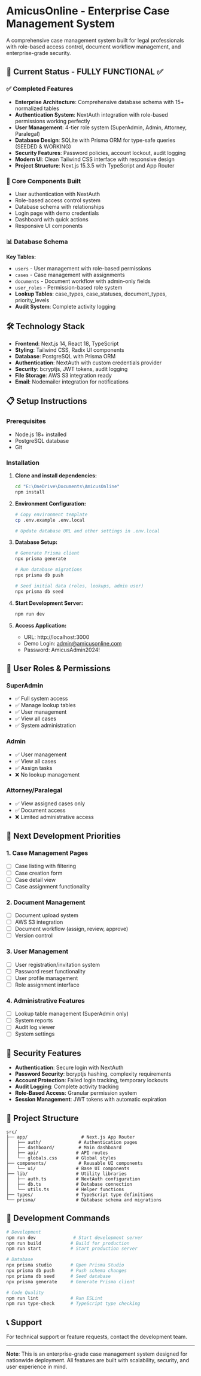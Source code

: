 # AmicusOnline - Enterprise Case Management System

A comprehensive case management system built for legal professionals with role-based access control, document workflow management, and enterprise-grade security.

## 🚀 Current Status - FULLY FUNCTIONAL ✅

### ✅ Completed Features
- **Enterprise Architecture**: Comprehensive database schema with 15+ normalized tables
- **Authentication System**: NextAuth integration with role-based permissions working perfectly
- **User Management**: 4-tier role system (SuperAdmin, Admin, Attorney, Paralegal)
- **Database Design**: SQLite with Prisma ORM for type-safe queries (SEEDED & WORKING)
- **Security Features**: Password policies, account lockout, audit logging
- **Modern UI**: Clean Tailwind CSS interface with responsive design
- **Project Structure**: Next.js 15.3.5 with TypeScript and App Router

### 🔧 Core Components Built
- User authentication with NextAuth
- Role-based access control system
- Database schema with relationships
- Login page with demo credentials
- Dashboard with quick actions
- Responsive UI components

### 📊 Database Schema
**Key Tables:**
- `users` - User management with role-based permissions
- `cases` - Case management with assignments
- `documents` - Document workflow with admin-only fields
- `user_roles` - Permission-based role system
- **Lookup Tables**: case_types, case_statuses, document_types, priority_levels
- **Audit System**: Complete activity logging

## 🛠️ Technology Stack

- **Frontend**: Next.js 14, React 18, TypeScript
- **Styling**: Tailwind CSS, Radix UI components
- **Database**: PostgreSQL with Prisma ORM
- **Authentication**: NextAuth with custom credentials provider
- **Security**: bcryptjs, JWT tokens, audit logging
- **File Storage**: AWS S3 integration ready
- **Email**: Nodemailer integration for notifications

## 📋 Setup Instructions

### Prerequisites
- Node.js 18+ installed
- PostgreSQL database
- Git

### Installation
1. **Clone and install dependencies:**
   ```bash
   cd "E:\OneDrive\Documents\AmicusOnline"
   npm install
   ```

2. **Environment Configuration:**
   ```bash
   # Copy environment template
   cp .env.example .env.local
   
   # Update database URL and other settings in .env.local
   ```

3. **Database Setup:**
   ```bash
   # Generate Prisma client
   npx prisma generate
   
   # Run database migrations
   npx prisma db push
   
   # Seed initial data (roles, lookups, admin user)
   npx prisma db seed
   ```

4. **Start Development Server:**
   ```bash
   npm run dev
   ```

5. **Access Application:**
   - URL: http://localhost:3000
   - Demo Login: admin@amicusonline.com
   - Password: AmicusAdmin2024!

## 🔑 User Roles & Permissions

### SuperAdmin
- ✅ Full system access
- ✅ Manage lookup tables
- ✅ User management
- ✅ View all cases
- ✅ System administration

### Admin
- ✅ User management
- ✅ View all cases
- ✅ Assign tasks
- ❌ No lookup management

### Attorney/Paralegal
- ✅ View assigned cases only
- ✅ Document access
- ❌ Limited administrative access

## 🎯 Next Development Priorities

### 1. Case Management Pages
- [ ] Case listing with filtering
- [ ] Case creation form
- [ ] Case detail view
- [ ] Case assignment functionality

### 2. Document Management
- [ ] Document upload system
- [ ] AWS S3 integration
- [ ] Document workflow (assign, review, approve)
- [ ] Version control

### 3. User Management
- [ ] User registration/invitation system
- [ ] Password reset functionality
- [ ] User profile management
- [ ] Role assignment interface

### 4. Administrative Features
- [ ] Lookup table management (SuperAdmin only)
- [ ] System reports
- [ ] Audit log viewer
- [ ] System settings

## 🔐 Security Features

- **Authentication**: Secure login with NextAuth
- **Password Security**: bcryptjs hashing, complexity requirements
- **Account Protection**: Failed login tracking, temporary lockouts
- **Audit Logging**: Complete activity tracking
- **Role-Based Access**: Granular permission system
- **Session Management**: JWT tokens with automatic expiration

## 📁 Project Structure

```
src/
├── app/                    # Next.js App Router
│   ├── auth/              # Authentication pages
│   ├── dashboard/         # Main dashboard
│   ├── api/              # API routes
│   └── globals.css       # Global styles
├── components/            # Reusable UI components
│   └── ui/               # Base UI components
├── lib/                  # Utility libraries
│   ├── auth.ts           # NextAuth configuration
│   ├── db.ts             # Database connection
│   └── utils.ts          # Helper functions
├── types/                # TypeScript type definitions
└── prisma/               # Database schema and migrations
```

## 🚀 Development Commands

```bash
# Development
npm run dev              # Start development server
npm run build           # Build for production
npm run start           # Start production server

# Database
npx prisma studio       # Open Prisma Studio
npx prisma db push      # Push schema changes
npx prisma db seed      # Seed database
npx prisma generate     # Generate Prisma client

# Code Quality
npm run lint            # Run ESLint
npm run type-check      # TypeScript type checking
```

## 📞 Support

For technical support or feature requests, contact the development team.

---

**Note**: This is an enterprise-grade case management system designed for nationwide deployment. All features are built with scalability, security, and user experience in mind.
